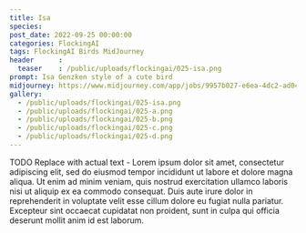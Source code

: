 ```yaml
---
title: Isa
species: 
post_date: 2022-09-25 00:00:00
categories: FlockingAI
tags: FlockingAI Birds MidJourney 
header      :
  teaser    : /public/uploads/flockingai/025-isa.png
prompt: Isa Genzken style of a cute bird
midjourney: https://www.midjourney.com/app/jobs/9957b027-e6ea-4dc2-ad04-da191deee894
gallery: 
  - /public/uploads/flockingai/025-isa.png
  - /public/uploads/flockingai/025-a.png
  - /public/uploads/flockingai/025-b.png
  - /public/uploads/flockingai/025-c.png
  - /public/uploads/flockingai/025-d.png
---
```


TODO Replace with actual text - Lorem ipsum dolor sit amet, consectetur adipiscing elit, sed do eiusmod tempor incididunt ut labore et dolore magna aliqua. Ut enim ad minim veniam, quis nostrud exercitation ullamco laboris nisi ut aliquip ex ea commodo consequat. Duis aute irure dolor in reprehenderit in voluptate velit esse cillum dolore eu fugiat nulla pariatur. Excepteur sint occaecat cupidatat non proident, sunt in culpa qui officia deserunt mollit anim id est laborum.
